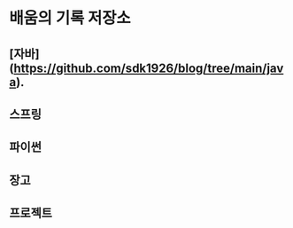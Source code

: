 # 배움의 기록 저장소 

## [자바] (https://github.com/sdk1926/blog/tree/main/java).

## 스프링 

## 파이썬 

## 장고 

## 프로젝트 

